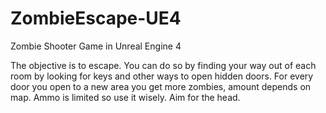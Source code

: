 # ZombieEscape-UE4
Zombie Shooter Game in Unreal Engine 4

The objective is to escape. You can do so by finding your way out of each room by looking for keys and other ways to open hidden doors.
For every door you open to a new area you get more zombies, amount depends on map. Ammo is limited so use it wisely. Aim for the head.
